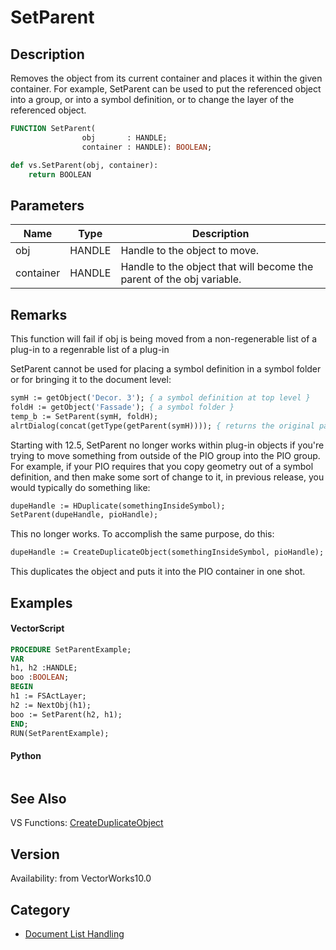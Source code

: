 # SetParent

## Description
Removes the object from its current container and places it within the given container. For example, SetParent can be used to put the referenced object into a group, or into a symbol definition, or to change the layer of the referenced object.

```pascal
FUNCTION SetParent(
				obj       : HANDLE;
				container : HANDLE): BOOLEAN;
```

```python
def vs.SetParent(obj, container):
    return BOOLEAN
```

## Parameters
|Name|Type|Description|
|---|---|---|
|obj|HANDLE|Handle to the object to move.|
|container|HANDLE|Handle to the object that will become the parent of the obj variable.|

## Remarks
This function will fail if obj is being moved from a non-regenerable list of a plug-in to a regenrable list of a plug-in

SetParent cannot be used for placing a symbol definition in a symbol folder or for bringing it to the document level:

```pascal
symH := getObject('Decor. 3'); { a symbol definition at top level }
foldH := getObject('Fassade'); { a symbol folder }
temp_b := SetParent(symH, foldH);
alrtDialog(concat(getType(getParent(symH)))); { returns the original parent type 54 (symbol list): setParent didn't work }
```

Starting with 12.5, SetParent no longer works within plug-in objects if you're trying to move something from outside of the PIO group into the PIO group. For example, if your PIO requires that you copy geometry out of a symbol definition, and then make some sort of change to it, in previous release, you would typically do something like:

```pascal
dupeHandle := HDuplicate(somethingInsideSymbol);
SetParent(dupeHandle, pioHandle);
```

This no longer works. To accomplish the same purpose, do this:

```pascal
dupeHandle := CreateDuplicateObject(somethingInsideSymbol, pioHandle);
```

This duplicates the object and puts it into the PIO container in one shot.

## Examples
#### VectorScript ####
```pascal
PROCEDURE SetParentExample;
VAR
h1, h2 :HANDLE;
boo :BOOLEAN;
BEGIN
h1 := FSActLayer;
h2 := NextObj(h1);
boo := SetParent(h2, h1);
END;
RUN(SetParentExample);
```
#### Python ####
```python

```

## See Also
VS Functions:
[CreateDuplicateObject](CreateDuplicateObject.md)

## Version
Availability: from VectorWorks10.0

## Category
* [Document List Handling](../Categories/Document%20List%20Handling.md)
